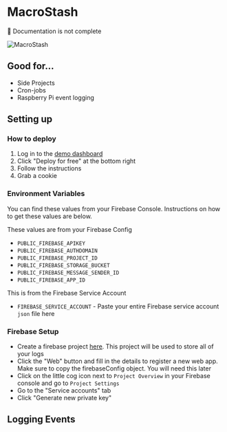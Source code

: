 # MacroStash

🚧 Documentation is not complete

![MacroStash](https://socialify.git.ci/notnavindu/MacroStash/image?description=1&descriptionEditable=A%20tiny%20self%20hostable%20log%20stash&font=Inter&forks=1&issues=1&logo=https%3A%2F%2Fmacro-stash.vercel.app%2Flogo.png&name=1&pattern=Plus&pulls=1&stargazers=1&theme=Dark)

## Good for...

- Side Projects
- Cron-jobs
- Raspberry Pi event logging

## Setting up

### How to deploy

1. Log in to the [demo dashboard](https://macro-stash.vercel.app/events)
2. Click "Deploy for free" at the bottom right
3. Follow the instructions
4. Grab a cookie

### Environment Variables

You can find these values from your Firebase Console. Instructions on how to get these values are below.

These values are from your Firebase Config

- `PUBLIC_FIREBASE_APIKEY`
- `PUBLIC_FIREBASE_AUTHDOMAIN`
- `PUBLIC_FIREBASE_PROJECT_ID`
- `PUBLIC_FIREBASE_STORAGE_BUCKET`
- `PUBLIC_FIREBASE_MESSAGE_SENDER_ID`
- `PUBLIC_FIREBASE_APP_ID`

This is from the Firebase Service Account

- `FIREBASE_SERVICE_ACCOUNT` - Paste your entire Firebase service account `json` file here

### Firebase Setup

- Create a firebase project [here](https://console.firebase.google.com/). This project will be used to store all of your logs
- Click the "Web" button and fill in the details to register a new web app. Make sure to copy the firebaseConfig object. You will need this later
- Click on the little cog icon next to `Project Overview` in your Firebase console and go to `Project Settings`
- Go to the "Service accounts" tab
- Click "Generate new private key"

## Logging Events
